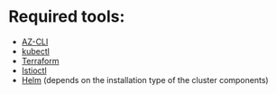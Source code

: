 # Required tools:
* [AZ-CLI](https://docs.microsoft.com/en-us/cli/azure/install-azure-cli?view=azure-cli-latest)
* [kubectl](https://kubernetes.io/docs/tasks/tools/install-kubectl/)
* [Terraform](https://www.terraform.io/downloads.html)
* [Istioctl](https://istio.io/docs/setup/getting-started/#download)
* [Helm](https://helm.sh/docs/intro/install/) (depends on the installation type of the cluster components)